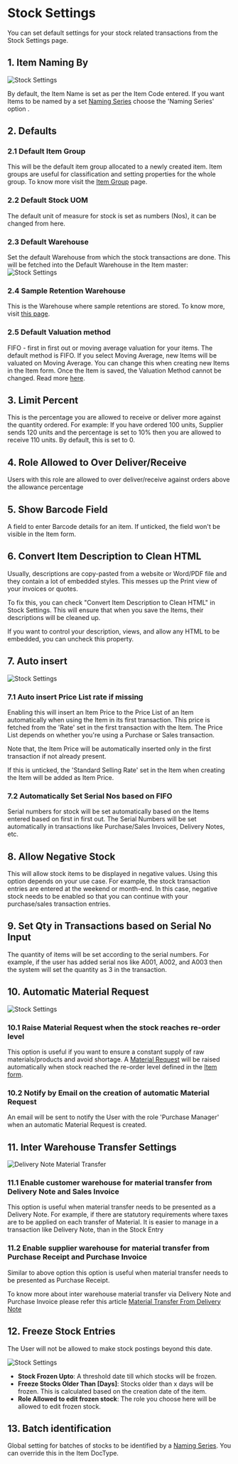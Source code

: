 <!-- add-breadcrumbs -->
# Stock Settings

You can set default settings for your stock related transactions from the Stock Settings page.


## 1. Item Naming By

![Stock Settings](/docs/v12/assets/img/stock/stock-settings-1.png)

By default, the Item Name is set as per the Item Code entered. If you want Items to be named by a set [Naming Series](/docs/v12/user/manual/en/setting-up/settings/naming-series) choose the 'Naming Series' option .


## 2. Defaults

### 2.1 Default Item Group
This will be the default item group allocated to a newly created item. Item groups are useful for classification and setting properties for the whole group. To know more visit the [Item Group](/docs/v12/user/manual/en/stock/item-group) page.

### 2.2 Default Stock UOM
The default unit of measure for stock is set as numbers (Nos), it can be changed from here.

### 2.3 Default Warehouse
Set the default Warehouse from which the stock transactions are done. This will be fetched into the Default Warehouse in the Item master:
    ![Stock Settings](/docs/v12/assets/img/stock/stock-settings-def.png)

### 2.4 Sample Retention Warehouse
This is the Warehouse where sample retentions are stored. To know more, visit [this page](/docs/v12/user/manual/en/stock/retain-sample-stock).

### 2.5 Default Valuation method
FIFO - first in first out or moving average valuation for your items. The default method is FIFO. If you select Moving Average, new Items will be valuated on Moving Average. You can change this when creating new Items in the Item form. Once the Item is saved, the Valuation Method cannot be changed.  Read more [here](https://frappe.io/blog/erpnext-features/inventory-valuation-method-fifo-vs-moving-average).

## 3. Limit Percent
This is the percentage you are allowed to receive or deliver more against the quantity ordered. For example: If you have ordered 100 units, Supplier sends 120 units and the percentage is set to 10% then you are allowed to receive 110 units. By default, this is set to 0.

## 4. Role Allowed to Over Deliver/Receive
Users with this role are allowed to over deliver/receive against orders above the allowance percentage

## 5. Show Barcode Field
A field to enter Barcode details for an item. If unticked, the field won't be visible in the Item form.

## 6. Convert Item Description to Clean HTML
Usually, descriptions are copy-pasted from a website or Word/PDF file and they contain a lot of embedded styles. This messes up the Print view of your invoices or quotes.

To fix this, you can check "Convert Item Description to Clean HTML" in Stock Settings. This will ensure that when you save the Items, their descriptions will be cleaned up.

If you want to control your description, views, and allow any HTML to be embedded, you can uncheck this property.

## 7. Auto insert

![Stock Settings](/docs/v12/assets/img/stock/stock-settings-2.png)

### 7.1 Auto insert Price List rate if missing
Enabling this will insert an Item Price to the Price List of an Item automatically when using the Item in its first transaction. This price is fetched from the 'Rate' set in the first transaction with the Item. The Price List depends on whether you're using a Purchase or Sales transaction.

Note that, the Item Price will be automatically inserted only in the first transaction if not already present.

If this is unticked, the 'Standard Selling Rate' set in the Item when creating the Item will be added as Item Price.

### 7.2 Automatically Set Serial Nos based on FIFO
Serial numbers for stock will be set automatically based on the Items entered based on first in first out. The Serial Numbers will be set automatically in transactions like Purchase/Sales Invoices, Delivery Notes, etc.

## 8. Allow Negative Stock
This will allow stock items to be displayed in negative values. Using this option depends on your use case. For example, the stock transaction entries are entered at the weekend or month-end. In this case, negative stock needs to be enabled so that you can continue with your purchase/sales transaction entries.

## 9. Set Qty in Transactions based on Serial No Input
The quantity of items will be set according to the serial numbers. For example, if the user has added serial nos like A001, A002, and A003 then the system will set the quantity as 3 in the transaction.

## 10. Automatic Material Request

![Stock Settings](/docs/v12/assets/img/stock/stock-settings-3.png)

### 10.1 Raise Material Request when the stock reaches re-order level

This option is useful if you want to ensure a constant supply of raw materials/products and avoid shortage.
A [Material Request](/docs/v12/user/manual/en/stock/material-request) will be raised automatically when stock reached the re-order level defined in the [Item form](/docs/v12/user/manual/en/stock/item#34-automatic-reordering).

### 10.2 Notify by Email on the creation of automatic Material Request
An email will be sent to notify the User with the role 'Purchase Manager' when an automatic Material Request is created.

## 11. Inter Warehouse Transfer Settings

<img class="screenshot" alt="Delivery Note Material Transfer" src="{{docs_base_url}}/v12/assets/img/stock/inter-warehouse.png">

### 11.1 Enable customer warehouse for material transfer from Delivery Note and Sales Invoice

This option is useful when material transfer needs to be presented as a Delivery Note. For example, if there are statutory requirements where taxes are to be applied on each transfer of Material. It is easier to manage in a transaction like Delivery Note, than in the Stock Entry

### 11.2 Enable supplier warehouse for material transfer from Purchase Receipt and Purchase Invoice

Similar to above option this option is useful when material transfer needs to be presented as Purchase Receipt.

To know more about inter warehouse material transfer via Delivery Note and Purchase Invoice please refer this article [Material Transfer From Delivery Note](/docs/v12/user/manual/en/stock/articles/material-transfer-from-delivery-note)

## 12. Freeze Stock Entries

The User will not be allowed to make stock postings beyond this date.

![Stock Settings](/docs/v12/assets/img/stock/stock-settings-4.png)

* **Stock Frozen Upto**: A threshold date till which stocks will be frozen.
* **Freeze Stocks Older Than [Days]**: Stocks older than x days will be frozen. This is calculated based on the creation date of the item.
* **Role Allowed to edit frozen stock**: The role you choose here will be allowed to edit frozen stock.

## 13. Batch identification
Global setting for batches of stocks to be identified by a [Naming Series](/docs/v12/user/manual/en/setting-up/settings/naming-series). You can override this in the Item DocType.
